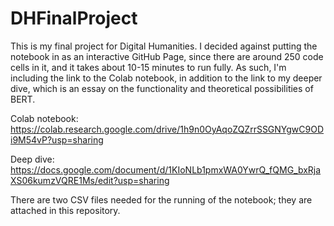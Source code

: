 # DHFinalProject

This is my final project for Digital Humanities. I decided against putting the notebook in as an interactive GitHub Page, since there are around 250 code cells in it, and it takes about 10-15 minutes to run fully. As such, I'm including the link to the Colab notebook, in addition to the link to my deeper dive, which is an essay on the functionality and theoretical possibilities of BERT.

Colab notebook: https://colab.research.google.com/drive/1h9n0OyAqoZQZrrSSGNYgwC9ODi9M54vP?usp=sharing

Deep dive: https://docs.google.com/document/d/1KIoNLb1pmxWA0YwrQ_fQMG_bxRjaXS06kumzVQRE1Ms/edit?usp=sharing

There are two CSV files needed for the running of the notebook; they are attached in this repository.
